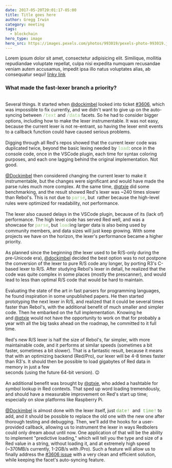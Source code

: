 ```yaml
---
date: 2017-05-20T20:01:17-05:00
title: Title goes here
author: Gregg Irwin
category: meeting
tags:
  - blockchain
hero_type: image
hero_src: https://images.pexels.com/photos/993019/pexels-photo-993019.jpeg?auto=compress&cs=tinysrgb&h=650&w=940
---
```


Lorem ipsum dolor sit amet, consectetur adipisicing elit. Similique, mollitia repudiandae voluptate repellat, culpa nisi expedita numquam recusandae veniam autem accusamus, impedit ipsa illo natus voluptates alias, ab consequatur sequi! [linky link](https://rebol.com)
<h3 style="text-align: left;">
What made the fast-lexer branch a priority?</h3>
<div style="text-align: left;">
<br /></div>
<div style="text-align: left;">
Several things. It started when <a href="https://github.com/dockimbel">@dockimbel</a> looked into ticket <a href="https://github.com/red/red/issues/3606">#3606</a>, which was impossible to fix currently, and we didn't want to give up on the auto-syncing between <span style="color: #93c47d; font-family: &quot;courier new&quot; , &quot;courier&quot; , monospace;">/text</span>&nbsp;and <span style="color: #93c47d; font-family: &quot;courier new&quot; , &quot;courier&quot; , monospace;">/data</span>&nbsp;facets. So he had to consider bigger options, including how to make the lexer instrumentable. It was not easy, because the current lexer is not re-entrant, so having the lexer emit events to a callback function could have caused serious problems.</div>
<div style="text-align: left;">
<br /></div>
<div style="text-align: left;">
Digging through all Red's repos showed that the current lexer code was duplicated twice, beyond the basic lexing needed by <span style="color: #93c47d; font-family: &quot;courier new&quot; , &quot;courier&quot; , monospace;">load</span>: once in the console code, once in the VSCode plugin, each time for syntax coloring purposes, and each one lagging behind the original implementation. Not good.</div>
<div style="text-align: left;">
<br /></div>
<div style="text-align: left;">
<a href="https://github.com/dockimbel">@Dockimbel</a> then considered changing the current lexer to make it instrumentable, but the changes were significant and would have made the parse rules much more complex. At the same time, <a href="https://github.com/qtxie">@qtxie</a> did some benchmarking, and the result showed Red's lexer was ~240 times slower than Rebol's. This is not due to <span style="color: #93c47d; font-family: &quot;courier new&quot; , &quot;courier&quot; , monospace;">parse</span>, but&nbsp; rather because the high-level rules were optimized for readability, not performance.</div>
<div style="text-align: left;">
<br /></div>
<div style="text-align: left;">
The lexer also caused delays in the VSCode plugin, because of its (lack of) performance. The high level code has served Red well, and was a showcase for <span style="color: #93c47d; font-family: &quot;courier new&quot; , &quot;courier&quot; , monospace;">parse</span>, but <span style="color: #93c47d; font-family: &quot;courier new&quot; , &quot;courier&quot; , monospace;">load</span>ing larger data is also being used by community members, and data sizes will just keep growing. With some projects we have on the horizon, the lexer's performance became a higher priority.</div>
<div style="text-align: left;">
<br /></div>
<div style="text-align: left;">
As planned since the beginning (the lexer used to be R/S-only during the pre-Unicode era), <a href="https://github.com/dockimbel">@dockimbel</a> decided the best option was to not postpone the conversion of the lexer to pure R/S code any longer, by porting R3's C-based lexer to R/S. After studying Rebol's lexer in detail, he realized that the code was quite complex in some places (mostly the prescanner), and would lead to less than optimal R/S code that would be hard to maintain.</div>
<div style="text-align: left;">
<br /></div>
<div style="text-align: left;">
Evaluating the state of the art in fast parsers for programming languages, he found inspiration in some unpublished papers. He then started prototyping the next lexer in R/S, and realized that it could be several times faster than Rebol's, with the additional benefit of much smaller and simpler code. Then he embarked on the full implementation. Knowing he and&nbsp;<a href="https://github.com/qtxie">@qtxie</a>&nbsp;would not have the opportunity to work on that for probably a year with all the big tasks ahead on the roadmap, he committed to it full time.</div>
<div style="text-align: left;">
<br /></div>
<div style="text-align: left;">
Red's new R/S lexer is half the size of Rebol's, far simpler, with more maintainable code, and it performs at similar speeds (sometimes a bit faster, sometimes a bit slower). That is a fantastic result, because it means that with an optimizing backend (Red/Pro), our lexer will be 4-8 times faster than R3's. It should then be possible to load gigabytes of Red data in memory in just a few</div>
<div style="text-align: left;">
seconds (using the future 64-bit version). 😉</div>
<div style="text-align: left;">
<br /></div>
<div style="text-align: left;">
An additional benefit was brought by&nbsp;<a href="https://github.com/qtxie">@qtxie</a>, who added a hashtable for symbol lookup in Red contexts. That sped up word loading tremendously, and should have a measurable improvement on Red's start up time; especially on slow platforms like Raspberry Pi.</div>
<div style="text-align: left;">
<br /></div>
<div style="text-align: left;">
<a href="https://github.com/dockimbel">@Dockimbel</a>&nbsp;is almost done with the lexer itself, just <span style="color: #6aa84f; font-family: &quot;courier new&quot; , &quot;courier&quot; , monospace;">date! </span><span style="font-family: inherit;">and</span><span style="color: #6aa84f; font-family: &quot;courier new&quot; , &quot;courier&quot; , monospace;"> time!</span> to add, and it should be possible to replace the old one with the new one after thorough testing and debugging. Then, we'll add the hooks for a user-provided callback, allowing us to instrument the lexer in ways Redbolers could only dream about until now. One application of that will be the ability to implement "predictive loading," which will tell you the type and size of a Red value in a string, without loading it, and at extremely high speed (~370MB/s currently, 1-2GB/s with /Pro). Such a feature will allow us to finally address the <a href="https://github.com/red/red/issues/3606">#3606 issue</a>&nbsp;with a very clean and efficient solution, while keeping the facet's auto-syncing feature.</div>
<div style="text-align: left;">
<br /></div>
